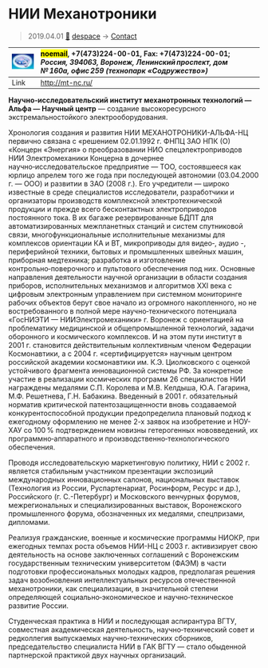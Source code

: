 # НИИ Механотроники
> 2019.04.01 [🚀](../index/index.md) [despace](index.md) → [Contact](contact.md)

|[![](f/contact/n/nii_mt_logo1_thumb.jpg)](f/contact/n/nii_mt_logo1.png)|<mark>noemail</mark>, +7(473)224-00-01, Fax: +7(473)224-00-01;<br> *Россия, 394063, Воронеж, Ленинский проспект, дом № 160а, офис 259 (технопарк «Содружество»)*|
|:--|:--|
|Link|<http://mt-nc.ru/>|

**Научно‑исследовательский институт механотронных технологий — Альфа — Научный центр** — создание высокоресурсного экстремальностойкого электрооборудования.


<p style="page-break-after:always"> </p>

Хронология создания и развития НИИ МЕХАНОТРОНИКИ-АЛЬФА-НЦ первично связана с «решением 02.01.1992 г. ФНПЦ ЗАО  НПК (О) «Концерн «Энергия» о преобразовании НИО спецэлектроприводов НИИ Электромеханики Концерна в дочернее научно‑исследовательское предприятие — ТОО, состоявшееся как юрлицо апрелем того же года при последующей автономии (03.04.2000 г. — ООО) и развитии в ЗАО (2008 г.). Его учредители — широко известные в среде специалистов исследователи, разработчики и организаторы производств комплексной электротехнической продукции и прежде всего бесконтактных электроприводов постоянного тока. В их багаже резервированные БДПТ для автоматизированных межпланетных станций и систем спутниковой связи, многофункциональные исполнительные механизмы для комплексов ориентации КА и ВТ, микроприводы для видео‑, аудио -, периферийной техники, бытовых и промышленных швейных машин, приборная медтехника; разработка и изготовление контрольно‑поверочного  и  пультового  обеспечения под них. Основные направления деятельности научной организации в области создания приборов, исполнительных механизмов и алгоритмов XXI века с цифровым электронным управлением при системном мониторинге рабочих объектов берут свое начало из огромного накопленного, но не востребованного в полной мере научно‑технического потенциала «ГосНИЭТИ — НИИЭлектромеханики» г. Воронеж с ориентацией на проблематику медицинской и общепромышленной технологий, задачи оборонного и космического комплексов. И на этом пути институт в 2001 г. становится действительным коллективным членом Федерации Космонавтики, а с 2004 г. «сертифицируется» научным центром российской академии космонавтики им. К.Э. Циолковского с оценкой устойчивого фрагмента инновационной системы РФ. За конкретное участие в реализации космических программ 26 специалистов НИИ награждены медалями С.П. Королева и М.В. Келдыша, Ю.А. Гагарина, М.Ф. Решетнева, Г.Н. Бабакина. Введенный в 2001 г. обязательный норматив критической патентозащищенности вновь создаваемой конкурентоспособной продукции предопределила плановый подход к ежегодному оформлению не менее 2-х заявок на изобретение и НОУ-ХАУ со 100 % подтверждением новизны гетерогенных нововведений, их программно‑аппаратного и производственно‑технологического обеспечения.

Проводя исследовательскую маркетинговую политику, НИИ с 2002 г. является стабильным участником презентации экспозиций международных инновационных салонов, национальных выставок (Технология из России, Руспартенариат, Росинформ, Ресурс и др.), Российского (г. С.-Петербург) и Московского венчурных форумов, межрегиональных и специализированных выставок, Воронежского промышленного форума, обозначенных их медалями, спецпризами, дипломами.

Реализуя гражданские, военные и космические программы НИОКР, при ежегодных темпах роста объемов НИИ-НЦ с 2003 г. активизирует свою деятельность на основе заключенных соглашений с Воронежским государственным техническим университетом (ФАЭМ) в части подготовки профессиональных молодых кадров, предполагая решения задач возобновления интеллектуальных ресурсов отечественной механотроники, как специализации, в значительной степени определяющей социально‑экономическое и научно‑техническое развитие России.

Студенческая практика в НИИ и последующая аспирантура ВГТУ, совместная академическая деятельность, научно‑технический совет и редколлегия выпускаемых научно‑технических сборников, председательство специалиста НИИ в ГАК ВГТУ — стало обыденной партнерской практикой двух научных организаций.
